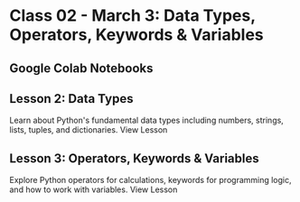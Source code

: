 # Class 02 - March 3: Data Types, Operators, Keywords & Variables

## Google Colab Notebooks
## Lesson 2: Data Types
Learn about Python's fundamental data types including numbers, strings, lists, tuples, and dictionaries. View Lesson

## Lesson 3: Operators, Keywords & Variables
Explore Python operators for calculations, keywords for programming logic, and how to work with variables. View Lesson
